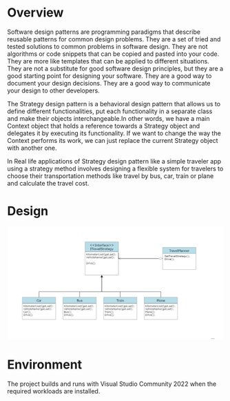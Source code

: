 # Overview
Software design patterns are programming paradigms that describe reusable patterns for common design problems. They are a set of tried and tested solutions to common problems in software design. They are not algorithms or code snippets that can be copied and pasted into your code. They are more like templates that can be applied to different situations. They are not a substitute for good software design principles, but they are a good starting point for designing your software. They are a good way to document your design decisions. They are a good way to communicate your design to other developers.

The Strategy design pattern is a behavioral design pattern that allows us to define different functionalities, put each functionality in a separate class and make their objects interchangeable.In other words, we have a main Context object that holds a reference towards a Strategy object and delegates it by executing its functionality. If we want to change the way the Context performs its work, we can just replace the current Strategy object with another one.

In Real life applications of Strategy design pattern like  a simple traveler app using a strategy method involves designing a flexible system for travelers to choose their transportation methods like travel by bus, car, train or plane and calculate the travel cost.

# Design
<img alt="Design" src="./Design.png">

# Environment
The project builds and runs with Visual Studio Community 2022 when the required workloads are installed.

